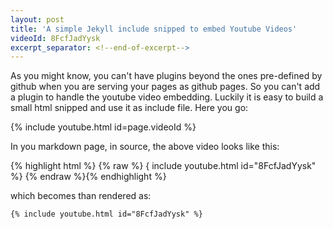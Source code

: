 ```yaml
---
layout: post
title: 'A simple Jekyll include snipped to embed Youtube Videos'
videoId: 8FcfJadYysk
excerpt_separator: <!--end-of-excerpt-->
---
```


As you might know, you can't have plugins beyond the ones pre-defined by github when you are serving your pages as github pages. So you can't add a plugin to handle the youtube video embedding. Luckily it is easy to build a small html snipped and use it as include file. Here you go:

{% include youtube.html id=page.videoId %}
<!--end-of-excerpt-->

In you markdown page, in source, the above video looks like this:

{% highlight html %}
{% raw %}
{ include youtube.html id="8FcfJadYysk" %}
{% endraw %}{% endhighlight %}

which becomes than rendered as:
```html
{% include youtube.html id="8FcfJadYysk" %}
```
